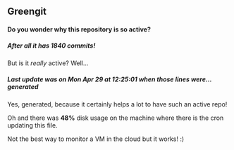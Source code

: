 ## Greengit

#### Do you wonder why this repository is so active?

##### After all it has 1840 commits!

But is it *really* active? Well...

##### Last update was on Mon Apr 29 at 12:25:01 when those lines were... generated

Yes, generated, because it certainly helps a lot to have such an active repo!

Oh and there was **48%** disk usage on the machine
where there is the cron updating this file.

Not the best way to monitor a VM in the cloud but it works! :)
